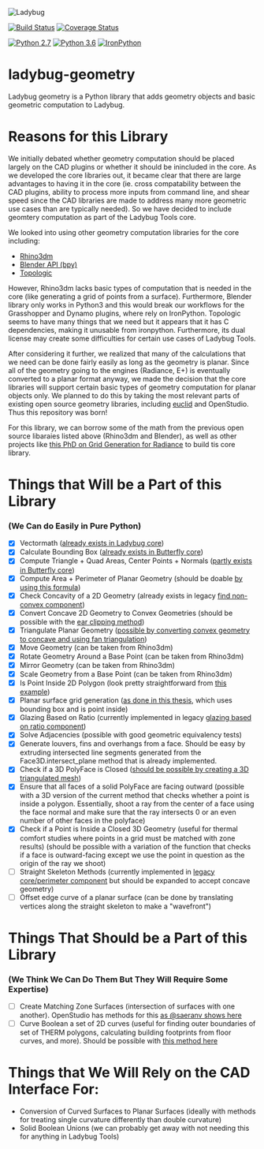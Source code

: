 
![Ladybug](http://www.ladybug.tools/assets/img/ladybug.png)


[![Build Status](https://travis-ci.org/ladybug-tools/ladybug.svg?branch=master)](https://travis-ci.org/ladybug-tools/ladybug-geometry)
[![Coverage Status](https://coveralls.io/repos/github/ladybug-tools/ladybug-geometry/badge.svg?branch=master)](https://coveralls.io/github/ladybug-tools/ladybug-geometry?branch=master)

[![Python 2.7](https://img.shields.io/badge/python-2.7-green.svg)](https://www.python.org/downloads/release/python-270/) [![Python 3.6](https://img.shields.io/badge/python-3.6-blue.svg)](https://www.python.org/downloads/release/python-360/) [![IronPython](https://img.shields.io/badge/ironpython-2.7-red.svg)](https://github.com/IronLanguages/ironpython2/releases/tag/ipy-2.7.8/)

# ladybug-geometry
Ladybug geometry is a Python library that adds geometry objects and basic geometric computation to Ladybug.

# Reasons for this Library
We initially debated whether geometry computation should be placed largely on the CAD plugins or
whether it should be inincluded in the core.  As we developed the core libraries out, it became clear
that there are large advantages to having it in the core (ie. cross compatability between
the CAD plugins, ability to process more inputs from command line, and shear speed
since the CAD libraries are made to address many more geometric use cases than are typically needed).
So we have decided to include geomtery computation as part of the Ladybug Tools core.

We looked into using other geometry computation libraries for the core including:
- [Rhino3dm](https://github.com/mcneel/rhino3dm)
- [Blender API (bpy)](https://docs.blender.org/api/current/)
- [Topologic](https://topologic.app/Software/)

However, Rhino3dm lacks basic types of computation that is needed in the core (like generating a
grid of points from a surface).
Furthermore, Blender library only works in Python3 and this would break our workflows for the
Grasshopper and Dynamo plugins, where rely on IronPython.
Topologic seems to have many things that we need but it appears that it has C dependencies, making
it unusable from ironpython.  Furthermore, its dual license may create some difficulties for certain
use cases of Ladybug Tools.

After considering it further, we realized that many of the calculations that we need can be done
fairly easily as long as the geometry is planar.  Since all of the geometry going to the engines (Radiance, E+)
is eventually converted to a planar format anyway, we made the decision that the core libraries will support
certain basic types of geometry computation for planar objects only.  We planned to do this by taking the
most relevant parts of existing open source geometry libraries, including [euclid](https://pypi.org/project/euclid/)
and OpenStudio. Thus this repository was born!

For this library, we can borrow some of the math from the previous open source libaraies
listed above (Rhino3dm and Blender), as well as other projects like
[this PhD on Grid Generation for Radiance](https://www.radiance-online.org/community/workshops/2015-philadelphia/presentations/day1/STADICUtilities-Radiance%20Workshop2015.pdf)
to build tis core library.

# Things that Will be a Part of this Library
### (We Can do Easily in Pure Python)
- [x] Vectormath ([already exists in Ladybug core](https://github.com/ladybug-tools/ladybug/blob/master/ladybug/euclid.py))
- [x] Calculate Bounding Box ([already exists in Butterfly core](https://github.com/ladybug-tools/butterfly/blob/master/butterfly/geometry.py))
- [x] Compute Triangle + Quad Areas, Center Points + Normals ([partly exists in Butterfly core](https://github.com/ladybug-tools/butterfly/blob/master/butterfly/geometry.py))
- [x] Compute Area + Perimeter of Planar Geometry (should be doable [by using this formula](https://www.mathopenref.com/coordpolygonarea.html))
- [x] Check Concavity of a 2D Geometry (already exists in legacy [find non-convex component](https://github.com/mostaphaRoudsari/honeybee/blob/master/src/Honeybee_Honeybee.py#L9340-L9410))
- [x] Convert Concave 2D Geometry to Convex Geometries (should be possible with the [ear clipping method](https://en.wikipedia.org/wiki/Polygon_triangulation))
- [x] Triangulate Planar Geometry ([possible by converting convex geometry to concave and using fan triangulation](https://en.wikipedia.org/wiki/Polygon_triangulation))
- [x] Move Geometry (can be taken from Rhino3dm)
- [x] Rotate Geometry Around a Base Point (can be taken from Rhino3dm)
- [x] Mirror Geometry (can be taken from Rhino3dm)
- [x] Scale Geometry from a Base Point (can be taken from Rhino3dm)
- [x] Is Point Inside 2D Polygon (look pretty straightforward from [this example](https://www.geeksforgeeks.org/how-to-check-if-a-given-point-lies-inside-a-polygon/))
- [x] Planar surface grid generation ([as done in this thesis](https://www.radiance-online.org/community/workshops/2015-philadelphia/presentations/day1/STADICUtilities-Radiance%20Workshop2015.pdf), which uses bounding box and is point inside)
- [x] Glazing Based on Ratio (currently implemented in legacy [glazing based on ratio component](https://github.com/mostaphaRoudsari/honeybee/blob/master/src/Honeybee_Glazing%20based%20on%20ratio.py))
- [x] Solve Adjacencies (possible with good geometric equivalency tests)
- [x] Generate louvers, fins and overhangs from a face. Should be easy by extruding intersected line segments generated from the Face3D.intersect_plane method that is already implemented.
- [x] Check if a 3D PolyFace is Closed ([should be possible by creating a 3D triangulated mesh](https://gamedev.stackexchange.com/questions/61878/how-check-if-an-arbitrary-given-mesh-is-a-single-closed-mesh/61886))
- [x] Ensure that all faces of a solid PolyFace are facing outward (possible with a 3D version of the current method that checks whether a point is inside a polygon. Essentially, shoot a ray from the center of a face using the face normal and make sure that the ray intersects 0 or an even number of other faces in the polyface)
- [x] Check if a Point is Inside a Closed 3D Geometry (useful for thermal comfort studies where points in a grid must be matched with zone results) (should be possible with a variation of the function that checks if a face is outward-facing except we use the point in question as the origin of the ray we shoot)
- [ ] Straight Skeleton Methods (currently implemented in [legacy core/perimeter component](https://github.com/mostaphaRoudsari/honeybee/blob/master/src/Honeybee_SplitFloor2ThermalZones.py) but should be expanded to accept concave geometry)
- [ ] Offset edge curve of a planar surface (can be done by translating vertices along the straight skeleton to make a "wavefront")

# Things That Should be a Part of this Library
### (We Think We Can Do Them But They Will Require Some Expertise)
- [ ] Create Matching Zone Surfaces (intersection of surfaces with one another). OpenStudio has methods for this [as @saeranv shows here](https://github.com/mostaphaRoudsari/honeybee/issues/700)
- [ ] Curve Boolean a set of 2D curves (useful for finding outer boundaries of set of THERM polygons, calculating building footprints from floor curves, and more).  Should be possible with [this method here](https://stackoverflow.com/questions/2667748/how-do-i-combine-complex-polygons)

# Things that We Will Rely on the CAD Interface For:
- Conversion of Curved Surfaces to Planar Surfaces (ideally with methods for treating single curvature differently than double curvature)
- Solid Boolean Unions (we can probably get away with not needing this for anything in Ladybug Tools)
